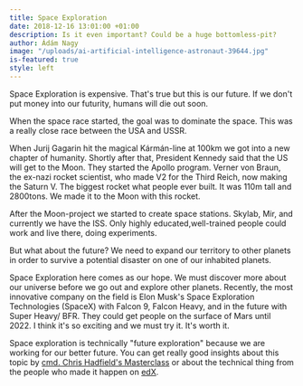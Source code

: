 ```yaml
---
title: Space Exploration
date: 2018-12-16 13:01:00 +01:00
description: Is it even important? Could be a huge bottomless-pit?
author: Ádám Nagy
image: "/uploads/ai-artificial-intelligence-astronaut-39644.jpg"
is-featured: true
style: left
---
```


Space Exploration is expensive. That's true but this is our future. If we don't put money into our futurity, humans will die out soon. 

When the space race started, the goal was to dominate the space. This was a really close race between the USA and USSR. 

When Jurij Gagarin hit the magical Kármán-line at 100km we got into a new chapter of humanity. Shortly after that, President Kennedy said that the US will get to the Moon. They started the Apollo program. Verner von Braun, the ex-nazi rocket scientist, who made V2 for the Third Reich, now making the Saturn V. The biggest rocket what people ever built. It was 110m tall and 2800tons. We made it to the Moon with this rocket. 

After the Moon-project we started to create space stations. Skylab, Mir, and currently we have the ISS. Only highly educated,well-trained people could work and live there, doing experiments.

But what about the future? We need to expand our territory to other planets in order to survive a potential disaster on one of our inhabited planets.

Space Exploration here comes as our hope. We must discover more about our universe before we go out and explore other planets. Recently, the most innovative company on the field is Elon Musk's Space Exploration Technologies (SpaceX) with Falcon 9, Falcon Heavy, and in the future with Super Heavy/ BFR. They could get people on the surface of Mars until 2022. I think it's so exciting and we must try it. It's worth it.

Space exploration is technically "future exploration" because we are working for our better future. You can get really good insights about this topic by [cmd. Chris Hadfield's Masterclass](https://www.masterclass.com/classes/chris-hadfield-teaches-space-exploration) or about the technical thing from the people who made it happen on [edX](https://www.edx.org/course/engineering-the-space-shuttle).